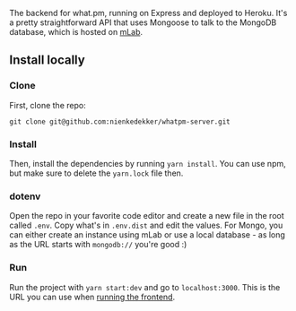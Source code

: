 
The backend for what.pm, running on Express and deployed to Heroku. It's a pretty straightforward API that uses Mongoose to talk to the MongoDB database, which is hosted on [mLab](https://mlab.com).

## Install locally
### Clone
First, clone the repo: 
```
git clone git@github.com:nienkedekker/whatpm-server.git
```

### Install
Then, install the dependencies by running `yarn install`. You can use npm, but make sure to delete the `yarn.lock` file then.

### dotenv
Open the repo in your favorite code editor and create a new file in the root called `.env`. Copy what's in `.env.dist`  and edit the values. For Mongo, you can either create an instance using mLab or use a local database - as long as the URL starts with `mongodb://` you're good :)

### Run
Run the project with `yarn start:dev` and go to `localhost:3000`. This is the URL you can use when [running the frontend](https://github.com/nienkedekker/whatpm-client#connect-to-the-server).
